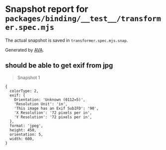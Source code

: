 # Snapshot report for `packages/binding/__test__/transformer.spec.mjs`

The actual snapshot is saved in `transformer.spec.mjs.snap`.

Generated by [AVA](https://avajs.dev).

## should be able to get exif from jpg

> Snapshot 1

    {
      colorType: 2,
      exif: {
        Orientation: 'Unknown (0112=5)',
        'Resolution Unit': 'in',
        'This image has an Exif SubIFD': '90',
        'X Resolution': '72 pixels per in',
        'Y Resolution': '72 pixels per in',
      },
      format: 'jpeg',
      height: 450,
      orientation: 5,
      width: 600,
    }
